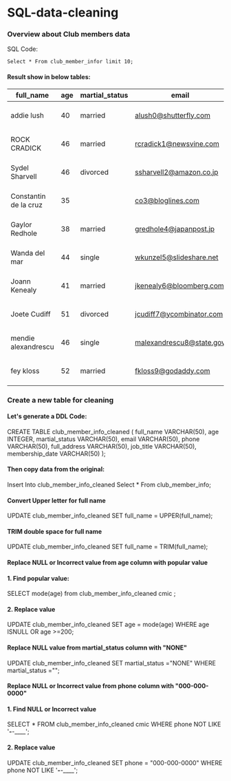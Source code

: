 # SQL-data-cleaning

### Overview about Club members data
SQL Code:

    Select * From club_member_infor limit 10;

#### Result show in below tables:

|full_name|age|martial_status|email|phone|full_address|job_title|membership_date|
|---------|---|--------------|-----|-----|------------|---------|---------------|
|addie lush|40|married|alush0@shutterfly.com|254-389-8708|3226 Eastlawn Pass,Temple,Texas|Assistant Professor|7/31/2013|
|      ROCK CRADICK|46|married|rcradick1@newsvine.com|910-566-2007|4 Harbort Avenue,Fayetteville,North Carolina|Programmer III|5/27/2018|
|Sydel Sharvell|46|divorced|ssharvell2@amazon.co.jp|702-187-8715|4 School Place,Las Vegas,Nevada|Budget/Accounting Analyst I|10/6/2017|
|Constantin de la cruz|35||co3@bloglines.com|402-688-7162|6 Monument Crossing,Omaha,Nebraska|Desktop Support Technician|10/20/2015|
|  Gaylor Redhole|38|married|gredhole4@japanpost.jp|917-394-6001|88 Cherokee Pass,New York City,New York|Legal Assistant|5/29/2019|
|Wanda del mar       |44|single|wkunzel5@slideshare.net|937-467-6942|10864 Buhler Plaza,Hamilton,Ohio|Human Resources Assistant IV|3/24/2015|
|Joann Kenealy|41|married|jkenealy6@bloomberg.com|513-726-9885|733 Hagan Parkway,Cincinnati,Ohio|Accountant IV|4/17/2013|
|   Joete Cudiff|51|divorced|jcudiff7@ycombinator.com|616-617-0965|975 Dwight Plaza,Grand Rapids,Michigan|Research Nurse|11/16/2014|
|mendie alexandrescu|46|single|malexandrescu8@state.gov|504-918-4753|34 Delladonna Terrace,New Orleans,Louisiana|Systems Administrator III|3/12/1921|
| fey kloss|52|married|fkloss9@godaddy.com|808-177-0318|8976 Jackson Park,Honolulu,Hawaii|Chemical Engineer|11/5/2014|

### Create a new table for cleaning

#### Let's generate a DDL Code:

CREATE TABLE club_member_info_cleaned (
	full_name VARCHAR(50),
	age INTEGER,
	martial_status VARCHAR(50),
	email VARCHAR(50),
	phone VARCHAR(50),
	full_address VARCHAR(50),
	job_title VARCHAR(50),
	membership_date VARCHAR(50)
);

#### Then copy data from the original:

Insert Into club_member_info_cleaned
Select * From club_member_info;

#### Convert Upper letter for full name

UPDATE club_member_info_cleaned SET full_name = UPPER(full_name); 

#### TRIM double space for full name

UPDATE club_member_info_cleaned SET full_name = TRIM(full_name);

#### Replace NULL or Incorrect value from age column with popular value

#### 1. Find popular value:

SELECT mode(age) from club_member_info_cleaned cmic ;

#### 2. Replace value

UPDATE club_member_info_cleaned SET age = mode(age) WHERE age ISNULL OR age >=200;

#### Replace NULL value from martial_status column with "NONE"

UPDATE club_member_info_cleaned SET martial_status ="NONE" WHERE martial_status ="";

#### Replace NULL or Incorrect value from phone column with "000-000-0000"

#### 1. Find NULL or Incorrect value

SELECT * FROM club_member_info_cleaned cmic WHERE phone NOT LIKE '___-___-____';

#### 2. Replace value

UPDATE club_member_info_cleaned  SET phone = "000-000-0000" WHERE phone NOT LIKE '___-___-____';


